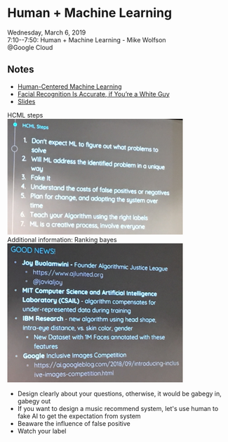 # Human + Machine Learning

Wednesday, March 6, 2019<br/>
7:10--7:50: Human + Machine Learning - Mike Wolfson<br/>
@Google Cloud<br/>

## Notes
- [Human-Centered Machine Learning](https://medium.com/google-design/human-centered-machine-learning-a770d10562cd)
- [Facial Recognition Is Accurate, if You’re a White Guy](https://www.nytimes.com/2018/02/09/technology/facial-recognition-race-artificial-intelligence.html)
- [Slides](https://www.slideshare.net/mswolfson/human-machine-learning)

HCML steps  
<img src="resources/imgs/human_ml_HCML_steps.png" alt="human_ml_HCML_steps" width="400"/>
<br/>
Additional information: Ranking bayes   
<img src="resources/imgs/huaman_ml_additional_information.png" alt="huaman_ml_additional_information" width="400"/>
<br/>

- Design clearly about your questions, otherwise, it would be gabegy in, gabegy out  
- If you want to design a music recommend system, let's use human to fake AI to get the expectation from system  
- Beaware the influence of false positive  
- Watch your label  